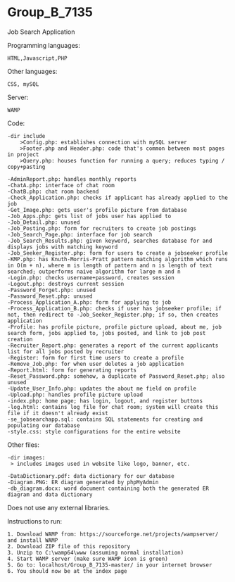 # Group_B_7135
Job Search Application

Programming languages:

    HTML,Javascript,PHP

Other languages:

    CSS, mySQL

Server:

    WAMP

Code:

    -dir include
        >Config.php: establishes connection with mySQL server
        >Footer.php and Header.php: code that's common between most pages in project
        >Query.php: houses function for running a query; reduces typing / copy+pasting

    -AdminReport.php: handles monthly reports
    -ChatA.php: interface of chat room
    -ChatB.php: chat room backend
    -Check_Application.php: checks if applicant has already applied to the job
    -Get_Image.php: gets user's profile picture from database
    -Job_Apps.php: gets list of jobs user has applied to
    -Job_Detail.php: unused
    -Job_Posting.php: form for recruiters to create job postings
    -Job_Search_Page.php: interface for job search
    -Job_Search_Results.php: given keyword, searches database for and displays jobs with matching keyword
    -Job_Seeker_Register.php: form for users to create a jobseeker profile
    -KMP.php: has Knuth-Morris-Pratt pattern matching algorithm which runs in O(m + n), where m is length of pattern and n is length of text searched; outperforms naive algorithm for large m and n
    -Login.php: checks username+password, creates session
    -Logout.php: destroys current session
    -Password_Forget.php: unused
    -Password_Reset.php: unused
    -Process_Application_A.php: form for applying to job
    -Process_Application_B.php: checks if user has jobseeker profile; if not, then redirect to -Job_Seeker_Register.php; if so, then creates application
    -Profile: has profile picture, profile picture upload, about me, job search form, jobs applied to, jobs posted, and link to job post creation
    -Recruiter_Report.php: generates a report of the current applicants list for all jobs posted by recruiter
    -Register: form for first time users to create a profile
    -Remove_Job.php: for when user deletes a job application
    -Report.html: form for generating reports
    -Reset_Password.php: somehow, a duplicate of Password_Reset.php; also unused
    -Update_User_Info.php: updates the about me field on profile
    -Upload.php: handles profile picture upload
    -index.php: home page; has login, logout, and register buttons
    -log.html: contains log file for chat room; system will create this file if it doesn't already exist
    -se_jobsearchapp.sql: contains SQL statements for creating and populating our database
    -style.css: style configurations for the entire website

  Other files:
  
    -dir images:
     > includes images used in website like logo, banner, etc.
 
    -DataDictionary.pdf: data dictionary for our database
    -Diagram.PNG: ER diagram generated by phpMyAdmin
    -db_diagram.docx: word document containing both the generated ER diagram and data dictionary
  
 Does not use any external libraries.
 
 Instructions to run:
 
    1. Download WAMP from: https://sourceforge.net/projects/wampserver/ and install WAMP
    2. Download ZIP file of this repository
    3. Unzip to C:\wamp64\www (assuming normal installation)
    4. Start WAMP server (make sure WAMP icon is green)
    5. Go to: localhost/Group_B_7135-master/ in your internet browser
    6. You should now be at the index page
  
  

